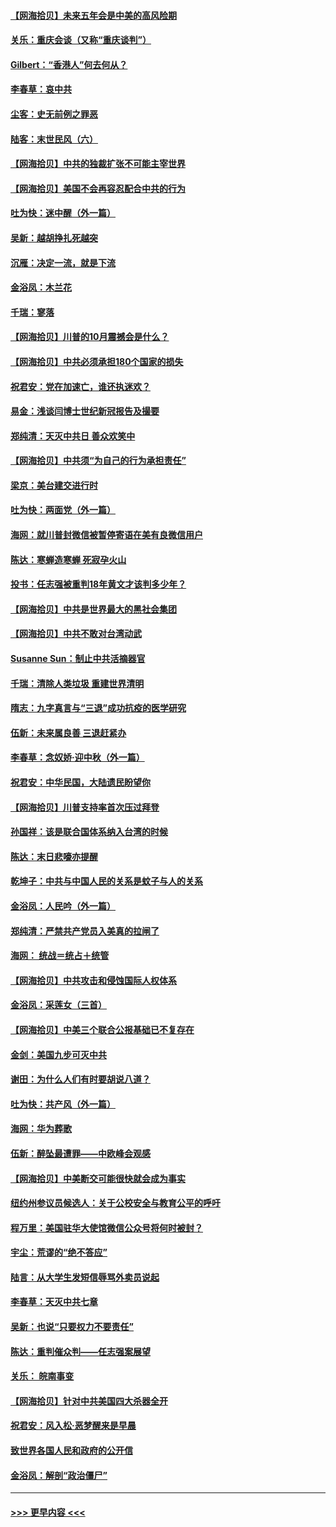 #### [【网海拾贝】未来五年会是中美的高风险期](../pages/nsc993/n12440760.md?t=09301451) 
#### [关乐：重庆会谈（又称“重庆谈判”）](../pages/nsc993/n12437525.md?t=09301451) 
#### [Gilbert：“香港人”何去何从？](../pages/nsc993/n12435894.md?t=09301451) 
#### [李春草：哀中共](../pages/nsc993/n12435874.md?t=09301451) 
#### [尘客：史无前例之罪恶](../pages/nsc993/n12435762.md?t=09301451) 
#### [陆客：末世民风（六）](../pages/nsc993/n12435354.md?t=09301451) 
#### [【网海拾贝】中共的独裁扩张不可能主宰世界](../pages/nsc993/n12435151.md?t=09301451) 
#### [【网海拾贝】美国不会再容忍配合中共的行为](../pages/nsc993/n12433808.md?t=09301451) 
#### [吐为快：迷中醒（外一篇）](../pages/nsc993/n12433585.md?t=09301451) 
#### [吴新：越胡挣扎死越突](../pages/nsc993/n12433562.md?t=09301451) 
#### [沉雁：决定一流，就是下流](../pages/nsc993/n12432128.md?t=09301451) 
#### [金浴凤：木兰花](../pages/nsc993/n12432124.md?t=09301451) 
#### [千瑞：寥落](../pages/nsc993/n12432071.md?t=09301451) 
#### [【网海拾贝】川普的10月震撼会是什么？](../pages/nsc993/n12431624.md?t=09301451) 
#### [【网海拾贝】中共必须承担180个国家的损失](../pages/nsc993/n12428893.md?t=09301451) 
#### [祝君安：党在加速亡，谁还执迷欢？](../pages/nsc993/n12428652.md?t=09301451) 
#### [易金：浅谈闫博士世纪新冠报告及撮要](../pages/nsc993/n12426822.md?t=09301451) 
#### [郑纯清：天灭中共日 善众欢笑中](../pages/nsc993/n12426784.md?t=09301451) 
#### [【网海拾贝】中共须“为自己的行为承担责任”](../pages/nsc993/n12426067.md?t=09301451) 
#### [梁京：美台建交进行时](../pages/nsc993/n12424066.md?t=09301451) 
#### [吐为快：两面党（外一篇）](../pages/nsc993/n12424043.md?t=09301451) 
#### [海网：就川普封微信被暂停寄语在美有良微信用户](../pages/nsc993/n12424021.md?t=09301451) 
#### [陈达：寒蝉造寒蝉 死寂孕火山](../pages/nsc993/n12423958.md?t=09301451) 
#### [投书：任志强被重判18年黄文才该判多少年？](../pages/nsc993/n12423672.md?t=09301451) 
#### [【网海拾贝】中共是世界最大的黑社会集团](../pages/nsc993/n12423543.md?t=09301451) 
#### [【网海拾贝】中共不敢对台湾动武](../pages/nsc993/n12421418.md?t=09301451) 
#### [Susanne Sun：制止中共活摘器官](../pages/nsc993/n12419654.md?t=09301451) 
#### [千瑞：清除人类垃圾 重建世界清明](../pages/nsc993/n12419414.md?t=09301451) 
#### [隋志：九字真言与“三退”成功抗疫的医学研究](../pages/nsc993/n12419248.md?t=09301451) 
#### [伍新：未来属良善 三退赶紧办](../pages/nsc993/n12418496.md?t=09301451) 
#### [李春草：念奴娇·迎中秋（外一篇）](../pages/nsc993/n12418465.md?t=09301451) 
#### [祝君安：中华民国，大陆遗民盼望你](../pages/nsc993/n12418089.md?t=09301451) 
#### [【网海拾贝】川普支持率首次压过拜登](../pages/nsc993/n12418050.md?t=09301451) 
#### [孙国祥：该是联合国体系纳入台湾的时候](../pages/nsc993/n12417369.md?t=09301451) 
#### [陈达：末日悲嚎亦提醒](../pages/nsc993/n12416736.md?t=09301451) 
#### [乾坤子：中共与中国人民的关系是蚊子与人的关系](../pages/nsc993/n12416632.md?t=09301451) 
#### [金浴凤：人民吟（外一篇）](../pages/nsc993/n12416567.md?t=09301451) 
#### [郑纯清：严禁共产党员入美真的拉闸了](../pages/nsc993/n12416550.md?t=09301451) 
#### [海网： 统战＝统占＋统管](../pages/nsc993/n12416404.md?t=09301451) 
#### [【网海拾贝】中共攻击和侵蚀国际人权体系](../pages/nsc993/n12416250.md?t=09301451) 
#### [金浴凤：采莲女（三首）](../pages/nsc993/n12415517.md?t=09301451) 
#### [【网海拾贝】中美三个联合公报基础已不复存在](../pages/nsc993/n12415054.md?t=09301451) 
#### [金剑：美国九步可灭中共](../pages/nsc993/n12413183.md?t=09301451) 
#### [谢田：为什么人们有时要胡说八道？](../pages/nsc993/n12411861.md?t=09301451) 
#### [吐为快：共产风（外一篇）](../pages/nsc993/n12411761.md?t=09301451) 
#### [海网：华为葬歌](../pages/nsc993/n12410381.md?t=09301451) 
#### [伍新：醉坠最遭罪——中欧峰会观感](../pages/nsc993/n12410364.md?t=09301451) 
#### [【网海拾贝】中美断交可能很快就会成为事实](../pages/nsc993/n12409495.md?t=09301451) 
#### [纽约州参议员候选人：关于公校安全与教育公平的呼吁](../pages/nsc993/n12409228.md?t=09301451) 
#### [程万里：美国驻华大使馆微信公众号将何时被封？](../pages/nsc993/n12407397.md?t=09301451) 
#### [宇尘：荒谬的“绝不答应”](../pages/nsc993/n12407360.md?t=09301451) 
#### [陆言：从大学生发短信辱骂外卖员说起](../pages/nsc993/n12407285.md?t=09301451) 
#### [李春草：天灭中共七章](../pages/nsc993/n12406988.md?t=09301451) 
#### [吴新：也说“只要权力不要责任”](../pages/nsc993/n12406966.md?t=09301451) 
#### [陈达：重判催众判——任志强案展望](../pages/nsc993/n12404540.md?t=09301451) 
#### [关乐： 皖南事变](../pages/nsc993/n12404288.md?t=09301451) 
#### [【网海拾贝】针对中共美国四大杀器全开](../pages/nsc993/n12404172.md?t=09301451) 
#### [祝君安：风入松‧恶梦醒来是早晨](../pages/nsc993/n12401953.md?t=09301451) 
#### [致世界各国人民和政府的公开信](../pages/nsc993/n12401824.md?t=09301451) 
#### [金浴凤：解剖“政治僵尸”](../pages/nsc993/n12401808.md?t=09301451) 

----
#### [ >>> 更早内容 <<< ](../indexes/nsc993-earlier.md)
